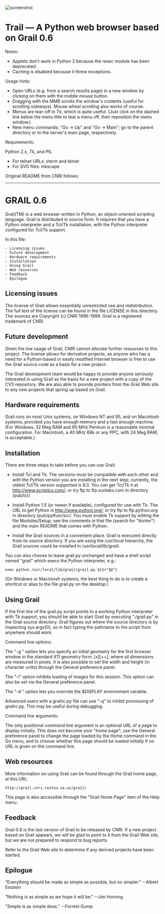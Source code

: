![screenshot](https://github.com/mdoege/Trail/raw/master/screenshot.png)


Trail — A Python web browser based on Grail 0.6
===============================================


Notes:

* Applets don't work in Python 2 because the rexec module has been deprecated.
* Caching is disabled because it threw exceptions.

Usage hints:

* Open URLs (e.g. from a search results page) in a new window by clicking on them
  with the middle mouse button.
* Dragging with the MMB scrolls the window's contents (useful for scrolling sideways).
  Mouse wheel scrolling also works of course.
* Menus are tear-off in Tk, which is quite useful. (Just click on the dashed
  line below the menu title to tear a menu off, then reposition the menu window.)
* New menu commands: "Go -> Up" and "Go -> Main"; go to the parent directory
  or to the server's main page, respectively.

Requirements:

Python 2.x, Tk, and PIL

* For telnet URLs: xterm and telnet
* For SVG files: inkscape


Original README from CNRI follows:
*******************************************************************************


GRAIL 0.6
=========

Grail(TM) is a web browser written in Python, an object-oriented
scripting language.  Grail is distributed in source form.  It requires
that you have a Python interpreter and a Tcl/Tk installation, with the
Python interpreter configured for Tcl/Tk support.

In this file:

	- Licensing issues
	- Future development
	- Hardware requirements
	- Installation
	- Using Grail
	- Web resources
	- Feedback
	- Epilogue


Licensing issues
----------------

The license of Grail allows essentially unrestricted use and
redistribution.  The full text of the license can be found in the file
LICENSE in this directory.  The sources are Copyright (c) CNRI
1996-1999.  Grail is a registered trademark of CNRI.


Future development
------------------

Given the low usage of Grail, CNRI cannot allocate further resources
to this project.  The license allows for derivative projects, so
anyone who has a need for a Python-based or easily modified Internet
browser is free to use the Grail source code as a basis for a new
project.

The Grail development team would be happy to provide anyone seriously
interested in using Grail as the basis for a new project with a copy
of the CVS repository.  We are also able to provide pointers from the 
Grail Web site to any new projects that spring up based on Grail.


Hardware requirements
---------------------

Grail runs on most Unix systems, on Windows NT and 95, and on
Macintosh systems, provided you have enough memory and a fast enough
machine.  (For Windows, 32 Meg RAM and 90 MHz Pentium is a reasonable
minimal configuration.  For Macintosh, a 40 MHz 68k or any PPC, with
24 Meg RAM, is acceptable.)


Installation
------------

There are three steps to take before you can use Grail:

- Install Tcl and Tk.  The versions must be compatible with each other
and with the Python version you are installing in the next step;
currently, the oldest Tcl/Tk version supported is 8.0.  You can get
Tcl/Tk it at http://www.scriptics.com/; or try ftp to ftp.sunlabs.com
in directory /pub/tcl/.

- Install Python 1.5 (or newer if available), configured for use with
Tk.  The URL to get Python is http://www.python.org/; or try ftp to
ftp.python.org in directory /pub/python/src/.  You must enable Tk
support by editing the file Modules/Setup; see the comments in that
file (search for "tkinter") and the main README that comes with Python.

- Install the Grail sources in a convenient place.  Grail is executed
directly from its source directory.  If you are using the /usr/local
hierarchy, the Grail sources could be installed in
/usr/local/lib/grail/.

You can also choose to leave grail.py unchanged and have a shell
script named "grail" which execs the Python interpreter, e.g.:

    exec python /usr/local/lib/grail/grail.py ${1+"$@"}

(On Windows or Macintosh systems, the best thing to do is to create a
shortcut or alias to the file grail.py on the desktop.)


Using Grail
-----------

If the first line of the grail.py script points to a working Python
interpreter with Tk support, you should be able to start Grail by
executing "./grail.py" in the Grail source directory.  Grail figures
out where the source directory is by inspecting sys.argv[0], so in
fact typing the pathname to the script from anywhere should work.

Command line options:

The "-g <geometry>" option lets you specify an initial geometry for
the first browser window in the standard X11 geometry form:
[<width>x<height>][+<x>+<y>], where all dimensions are measured in
pixels.  It is also possible to set the width and height (in character
units) through the General preference panel.

The "-i" option inhibits loading of images for this session.
This option can also be set via the General preference panel.

The "-d <display>" option lets you override the $DISPLAY environment
variable.

Advanced users with a grailrc.py file can use "-q" to inhibit
processing of grailrc.py.  This may be useful during debugging.

Command line arguments:

The only positional command line argument is an optional URL of a page
to display initially.  This does not become your "home page"; use the
General preference panel to change the page loaded by the Home command
in the Go menu, and to choose whether this page should be loaded
initially if no URL is given on the command line.


Web resources
-------------

More information on using Grail can be found through the Grail home
page, at this URL:

    http://grail.cnri.reston.va.us/grail/

This page is also accessible through the "Grail Home Page" item of the
Help menu.


Feedback
--------

Grail 0.6 is the last version of Grail to be released by CNRI.  If a
new project based on Grail appears, we will be glad to point to it
from the Grail Web site, but we are not prepared to respond to bug
reports.

Refer to the Grail Web site to determine if any derived projects have
been started.


Epilogue
--------

"Everything should be made as simple as possible, but no simpler."
	--Albert Einstein

"Nothing is as simple as we hope it will be."
	--Jim Horning

"Simple is as simple does."
	--Forrest Gump
